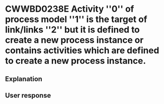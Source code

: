 # CWWBD0238E Activity ''0'' of process model ''1'' is the target of link/links ''2'' but it is defined to create a new process instance or contains activities which are defined to create a new process instance.

## Explanation

## User response